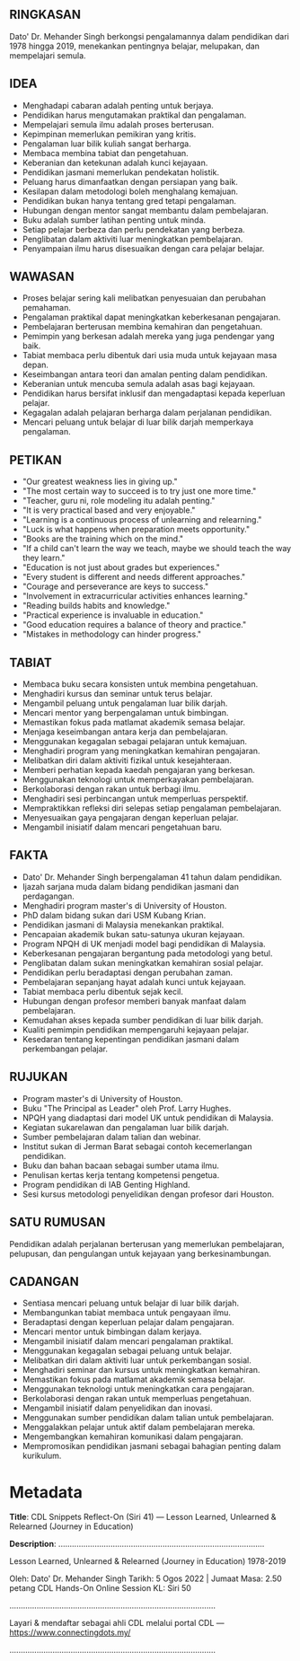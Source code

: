 ## RINGKASAN
Dato' Dr. Mehander Singh berkongsi pengalamannya dalam pendidikan dari 1978 hingga 2019, menekankan pentingnya belajar, melupakan, dan mempelajari semula.

## IDEA
- Menghadapi cabaran adalah penting untuk berjaya.
- Pendidikan harus mengutamakan praktikal dan pengalaman.
- Mempelajari semula ilmu adalah proses berterusan.
- Kepimpinan memerlukan pemikiran yang kritis.
- Pengalaman luar bilik kuliah sangat berharga.
- Membaca membina tabiat dan pengetahuan.
- Keberanian dan ketekunan adalah kunci kejayaan.
- Pendidikan jasmani memerlukan pendekatan holistik.
- Peluang harus dimanfaatkan dengan persiapan yang baik.
- Kesilapan dalam metodologi boleh menghalang kemajuan.
- Pendidikan bukan hanya tentang gred tetapi pengalaman.
- Hubungan dengan mentor sangat membantu dalam pembelajaran.
- Buku adalah sumber latihan penting untuk minda.
- Setiap pelajar berbeza dan perlu pendekatan yang berbeza.
- Penglibatan dalam aktiviti luar meningkatkan pembelajaran.
- Penyampaian ilmu harus disesuaikan dengan cara pelajar belajar.

## WAWASAN
- Proses belajar sering kali melibatkan penyesuaian dan perubahan pemahaman.
- Pengalaman praktikal dapat meningkatkan keberkesanan pengajaran.
- Pembelajaran berterusan membina kemahiran dan pengetahuan.
- Pemimpin yang berkesan adalah mereka yang juga pendengar yang baik.
- Tabiat membaca perlu dibentuk dari usia muda untuk kejayaan masa depan.
- Keseimbangan antara teori dan amalan penting dalam pendidikan.
- Keberanian untuk mencuba semula adalah asas bagi kejayaan.
- Pendidikan harus bersifat inklusif dan mengadaptasi kepada keperluan pelajar.
- Kegagalan adalah pelajaran berharga dalam perjalanan pendidikan.
- Mencari peluang untuk belajar di luar bilik darjah memperkaya pengalaman.

## PETIKAN
- "Our greatest weakness lies in giving up."
- "The most certain way to succeed is to try just one more time."
- "Teacher, guru ni, role modeling itu adalah penting."
- "It is very practical based and very enjoyable."
- "Learning is a continuous process of unlearning and relearning."
- "Luck is what happens when preparation meets opportunity."
- "Books are the training which on the mind."
- "If a child can't learn the way we teach, maybe we should teach the way they learn."
- "Education is not just about grades but experiences."
- "Every student is different and needs different approaches."
- "Courage and perseverance are keys to success."
- "Involvement in extracurricular activities enhances learning."
- "Reading builds habits and knowledge."
- "Practical experience is invaluable in education."
- "Good education requires a balance of theory and practice."
- "Mistakes in methodology can hinder progress."

## TABIAT
- Membaca buku secara konsisten untuk membina pengetahuan.
- Menghadiri kursus dan seminar untuk terus belajar.
- Mengambil peluang untuk pengalaman luar bilik darjah.
- Mencari mentor yang berpengalaman untuk bimbingan.
- Memastikan fokus pada matlamat akademik semasa belajar.
- Menjaga keseimbangan antara kerja dan pembelajaran.
- Menggunakan kegagalan sebagai pelajaran untuk kemajuan.
- Menghadiri program yang meningkatkan kemahiran pengajaran.
- Melibatkan diri dalam aktiviti fizikal untuk kesejahteraan.
- Memberi perhatian kepada kaedah pengajaran yang berkesan.
- Menggunakan teknologi untuk memperkayakan pembelajaran.
- Berkolaborasi dengan rakan untuk berbagi ilmu.
- Menghadiri sesi perbincangan untuk memperluas perspektif.
- Mempraktikkan refleksi diri selepas setiap pengalaman pembelajaran.
- Menyesuaikan gaya pengajaran dengan keperluan pelajar.
- Mengambil inisiatif dalam mencari pengetahuan baru.

## FAKTA
- Dato' Dr. Mehander Singh berpengalaman 41 tahun dalam pendidikan.
- Ijazah sarjana muda dalam bidang pendidikan jasmani dan perdagangan.
- Menghadiri program master's di University of Houston.
- PhD dalam bidang sukan dari USM Kubang Krian.
- Pendidikan jasmani di Malaysia menekankan praktikal.
- Pencapaian akademik bukan satu-satunya ukuran kejayaan.
- Program NPQH di UK menjadi model bagi pendidikan di Malaysia.
- Keberkesanan pengajaran bergantung pada metodologi yang betul.
- Penglibatan dalam sukan meningkatkan kemahiran sosial pelajar.
- Pendidikan perlu beradaptasi dengan perubahan zaman.
- Pembelajaran sepanjang hayat adalah kunci untuk kejayaan.
- Tabiat membaca perlu dibentuk sejak kecil.
- Hubungan dengan profesor memberi banyak manfaat dalam pembelajaran.
- Kemudahan akses kepada sumber pendidikan di luar bilik darjah.
- Kualiti pemimpin pendidikan mempengaruhi kejayaan pelajar.
- Kesedaran tentang kepentingan pendidikan jasmani dalam perkembangan pelajar.

## RUJUKAN
- Program master's di University of Houston.
- Buku "The Principal as Leader" oleh Prof. Larry Hughes.
- NPQH yang diadaptasi dari model UK untuk pendidikan di Malaysia.
- Kegiatan sukarelawan dan pengalaman luar bilik darjah.
- Sumber pembelajaran dalam talian dan webinar.
- Institut sukan di Jerman Barat sebagai contoh kecemerlangan pendidikan.
- Buku dan bahan bacaan sebagai sumber utama ilmu.
- Penulisan kertas kerja tentang kompetensi pengetua.
- Program pendidikan di IAB Genting Highland.
- Sesi kursus metodologi penyelidikan dengan profesor dari Houston.

## SATU RUMUSAN
Pendidikan adalah perjalanan berterusan yang memerlukan pembelajaran, pelupusan, dan pengulangan untuk kejayaan yang berkesinambungan.

## CADANGAN
- Sentiasa mencari peluang untuk belajar di luar bilik darjah.
- Membangunkan tabiat membaca untuk pengayaan ilmu.
- Beradaptasi dengan keperluan pelajar dalam pengajaran.
- Mencari mentor untuk bimbingan dalam kerjaya.
- Mengambil inisiatif dalam mencari pengalaman praktikal.
- Menggunakan kegagalan sebagai peluang untuk belajar.
- Melibatkan diri dalam aktiviti luar untuk perkembangan sosial.
- Menghadiri seminar dan kursus untuk meningkatkan kemahiran.
- Memastikan fokus pada matlamat akademik semasa belajar.
- Menggunakan teknologi untuk meningkatkan cara pengajaran.
- Berkolaborasi dengan rakan untuk memperluas pengetahuan.
- Mengambil inisiatif dalam penyelidikan dan inovasi.
- Menggunakan sumber pendidikan dalam talian untuk pembelajaran.
- Menggalakkan pelajar untuk aktif dalam pembelajaran mereka.
- Mengembangkan kemahiran komunikasi dalam pengajaran.
- Mempromosikan pendidikan jasmani sebagai bahagian penting dalam kurikulum.

# Metadata
**Title**: CDL Snippets Reflect-On (Siri 41) — Lesson Learned, Unlearned & Relearned (Journey in Education)

**Description**: ...........................................................................................

Lesson Learned, Unlearned & Relearned (Journey in Education) 1978-2019

Oleh: Dato' Dr. Mehander Singh
Tarikh: 5 Ogos 2022   |   Jumaat
Masa: 2.50 petang
CDL Hands-On Online Session KL: Siri 50

...........................................................................................

Layari & mendaftar sebagai ahli CDL melalui portal CDL — https://www.connectingdots.my/

...........................................................................................
